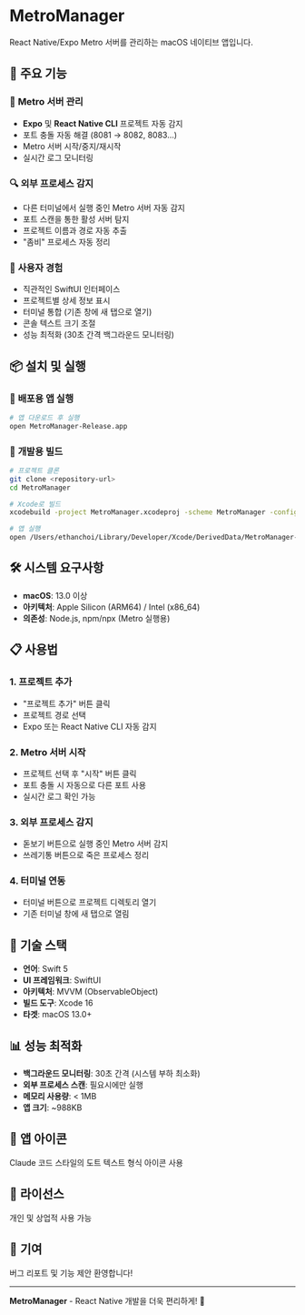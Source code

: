 # MetroManager

React Native/Expo Metro 서버를 관리하는 macOS 네이티브 앱입니다.

## 🚀 주요 기능

### 📱 **Metro 서버 관리**
- **Expo** 및 **React Native CLI** 프로젝트 자동 감지
- 포트 충돌 자동 해결 (8081 → 8082, 8083...)
- Metro 서버 시작/중지/재시작
- 실시간 로그 모니터링

### 🔍 **외부 프로세스 감지**
- 다른 터미널에서 실행 중인 Metro 서버 자동 감지
- 포트 스캔을 통한 활성 서버 탐지
- 프로젝트 이름과 경로 자동 추출
- "좀비" 프로세스 자동 정리

### 🎯 **사용자 경험**
- 직관적인 SwiftUI 인터페이스
- 프로젝트별 상세 정보 표시
- 터미널 통합 (기존 창에 새 탭으로 열기)
- 콘솔 텍스트 크기 조절
- 성능 최적화 (30초 간격 백그라운드 모니터링)

## 📦 설치 및 실행

### 🎯 **배포용 앱 실행**
```bash
# 앱 다운로드 후 실행
open MetroManager-Release.app
```

### 🔧 **개발용 빌드**
```bash
# 프로젝트 클론
git clone <repository-url>
cd MetroManager

# Xcode로 빌드
xcodebuild -project MetroManager.xcodeproj -scheme MetroManager -configuration Debug build

# 앱 실행
open /Users/ethanchoi/Library/Developer/Xcode/DerivedData/MetroManager-*/Build/Products/Debug/MetroManager.app
```

## 🛠️ 시스템 요구사항

- **macOS**: 13.0 이상
- **아키텍처**: Apple Silicon (ARM64) / Intel (x86_64)
- **의존성**: Node.js, npm/npx (Metro 실행용)

## 📋 사용법

### 1. **프로젝트 추가**
- "프로젝트 추가" 버튼 클릭
- 프로젝트 경로 선택
- Expo 또는 React Native CLI 자동 감지

### 2. **Metro 서버 시작**
- 프로젝트 선택 후 "시작" 버튼 클릭
- 포트 충돌 시 자동으로 다른 포트 사용
- 실시간 로그 확인 가능

### 3. **외부 프로세스 감지**
- 돋보기 버튼으로 실행 중인 Metro 서버 감지
- 쓰레기통 버튼으로 죽은 프로세스 정리

### 4. **터미널 연동**
- 터미널 버튼으로 프로젝트 디렉토리 열기
- 기존 터미널 창에 새 탭으로 열림

## 🔧 기술 스택

- **언어**: Swift 5
- **UI 프레임워크**: SwiftUI
- **아키텍처**: MVVM (ObservableObject)
- **빌드 도구**: Xcode 16
- **타겟**: macOS 13.0+

## 📊 성능 최적화

- **백그라운드 모니터링**: 30초 간격 (시스템 부하 최소화)
- **외부 프로세스 스캔**: 필요시에만 실행
- **메모리 사용량**: < 1MB
- **앱 크기**: ~988KB

## 🎨 앱 아이콘

Claude 코드 스타일의 도트 텍스트 형식 아이콘 사용

## 📝 라이선스

개인 및 상업적 사용 가능

## 🤝 기여

버그 리포트 및 기능 제안 환영합니다!

---

**MetroManager** - React Native 개발을 더욱 편리하게! 🚀
